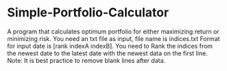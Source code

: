 # Simple-Portfolio-Calculator
A program that calculates optimum portfolio for either maximizing return or minimizing risk.
You need an txt file as input, file name is indices.txt
Format for input date is [rank indexA indexB].
You need to Rank the indices from the newest date to the latest date with the newest data on the first line.
Note: It is best practice to remove blank lines after data.

